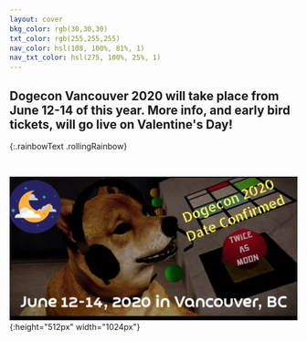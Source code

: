 ```yaml
---
layout: cover
bkg_color: rgb(30,30,30)
txt_color: rgb(255,255,255)
nav_color: hsl(108, 100%, 81%, 1)
nav_txt_color: hsl(275, 100%, 25%, 1)
---
```


## Dogecon Vancouver 2020 will take place from June 12-14 of this year. More info, and early bird tickets, will go live on Valentine's Day!
{:.rainbowText .rollingRainbow}

<br>

![dogecon save the date](/images/dogecon2020date.png){:height="512px" width="1024px"}

<!-- <h1><a style="padding: 10px; border: 1px solid; border-radius: 10px;" href="mainpages/carpelunamconstitution.pdf">Carpe Lunam's Constitution</a></h1> -->

<br>

